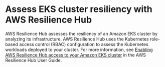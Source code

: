 # Assess EKS cluster resiliency with AWS Resilience Hub<a name="integration-resilience-hub"></a>

AWS Resilience Hub assesses the resiliency of an Amazon EKS cluster by analyzing its infrastructure\. AWS Resilience Hub uses the Kubernetes role\-based access control \(RBAC\) configuration to assess the Kubernetes workloads deployed to your cluster\. For more information, see [Enabling AWS Resilience Hub access to your Amazon EKS cluster](https://docs.aws.amazon.com/resilience-hub/latest/userguide/enabling-eks-in-arh.html) in the AWS Resilience Hub User Guide\.